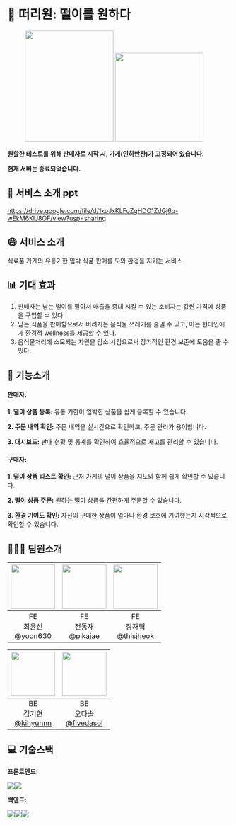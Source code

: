 # 🧺 떠리원: 떨이를 원하다
<figure class="half">
   <a href="link"><img src="https://github.com/user-attachments/assets/b724cced-654e-4f73-ad00-6bc865824c11" width="200" height="250"/></a>
   <a href="link"><img src="https://github.com/user-attachments/assets/e250b6c0-5695-4cdc-bc2a-eedc4706b2c3", width="200" height="200"/></a>
</figure>

**원할한 테스트를 위해 판매자로 시작 시, 가게(인하반찬)가 고정되어 있습니다.**

**현재 서버는 종료되었습니다.**

## 📂 서비스 소개 ppt
https://drive.google.com/file/d/1koJxKLFoZgHDO1ZdGj6q-wEkM6KlJ8OF/view?usp=sharing

## 😄 서비스 소개
식료품 가게의 유통기한 임박 식품 판매를 도와 환경을 지키는 서비스


## 📊 기대 효과
1. 판매자는 남는 떨이를 팔아서 매출을 증대 시킬 수 있는 소비자는 값싼 가격에 상품을 구입할 수 있다.
2. 남는 식품을 판매함으로서 버려지는 음식물 쓰레기를 줄일 수 있고, 이는 현대인에게 환경적 wellness를 제공할 수 있다.
3. 음식물처리에 소모되는 자원을 감소 시킴으로써 장기적인 환경 보존에 도움을 줄 수 있다. 


## 🔨 기능소개 
#### 판매자:
**1. 떨이 상품 등록:** 유통 기한이 임박한 상품을 쉽게 등록할 수 있습니다.

**2. 주문 내역 확인:** 주문 내역을 실시간으로 확인하고, 주문 관리가 용이합니다.

**3. 대시보드:** 판매 현황 및 통계를 확인하여 효율적으로 재고를 관리할 수 있습니다.
   
#### 구매자:
**1. 떨이 상품 리스트 확인:** 근처 가게의 떨이 상품을 지도와 함께 쉽게 확인할 수 있습니다.

**2. 떨이 상품 주문:** 원하는 떨이 상품을 간편하게 주문할 수 있습니다.

**3. 환경 기여도 확인:** 자신이 구매한 상품이 얼마나 환경 보호에 기여했는지 시각적으로 확인할 수 있습니다.

## 🧑‍🤝‍🧑 팀원소개
|<img src="https://avatars.githubusercontent.com/u/112371219?v=4" width="100" height="100"/>|<img src="https://avatars.githubusercontent.com/u/105223898?v=4" width="100" height="100"/>|<img src="https://avatars.githubusercontent.com/u/121391545?v=4" width="100" height="100"/>|
|:-:|:-:|:-:|
|FE<br/>최윤선<br/>[@yoon630](https://github.com/yoon630)|FE<br/>전동재<br/>[@pikajae](https://github.com/pikajae)|FE<br/>장재혁<br/>[@thisjheok](https://github.com/thisjheok)|

|<img src="https://avatars.githubusercontent.com/u/142724910?v=4" width="100" height="100"/>|<img src="https://avatars.githubusercontent.com/u/81301003?v=4" width="100" height="100"/>|
|:-:|:-:|
|BE<br/>김기현<br/>[@kihyunnn](https://github.com/kihyunnn)|BE<br/>오다솔<br/>[@fivedasol](https://github.com/fivedasol)|


## 💻 기술스택
**프론트엔드:**

<img src="https://img.shields.io/badge/javascript-F7DF1E?style=for-the-badge&logo=javascript&logoColor=black"><img src="https://img.shields.io/badge/react-61DAFB?style=for-the-badge&logo=react&logoColor=black">

**백엔드:**

<img src="https://img.shields.io/badge/python-3776AB?style=for-the-badge&logo=python&logoColor=white"><img src="https://img.shields.io/badge/django-092E20?style=for-the-badge&logo=django&logoColor=white"><img src="https://img.shields.io/badge/mysql-4479A1?style=for-the-badge&logo=mysql&logoColor=white">
